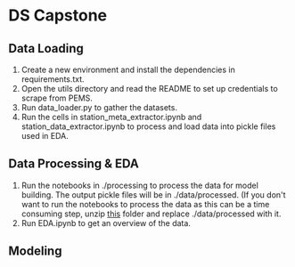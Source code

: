 # DS Capstone

## Data Loading
1. Create a new environment and install the dependencies in requirements.txt.
2. Open the utils directory and read the README to set up credentials to scrape from PEMS.
3. Run data_loader.py to gather the datasets.
4. Run the cells in station_meta_extractor.ipynb and station_data_extractor.ipynb to process and load data into pickle files used in EDA.

## Data Processing & EDA
1. Run the notebooks in ./processing to process the data for model building. The output pickle files will be in ./data/processed. (If you don't want to run the notebooks to process the data as this can be a time consuming step, unzip [this](https://drive.google.com/file/d/1sh5PCJXXAM-qBnQtIAKqVSOAY440i8Xy/view?usp=sharing) folder and replace ./data/processed with it.
2. Run EDA.ipynb to get an overview of the data.

## Modeling


